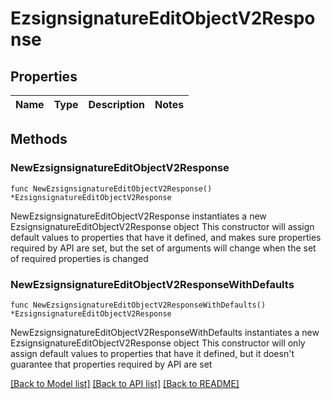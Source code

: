 # EzsignsignatureEditObjectV2Response

## Properties

Name | Type | Description | Notes
------------ | ------------- | ------------- | -------------

## Methods

### NewEzsignsignatureEditObjectV2Response

`func NewEzsignsignatureEditObjectV2Response() *EzsignsignatureEditObjectV2Response`

NewEzsignsignatureEditObjectV2Response instantiates a new EzsignsignatureEditObjectV2Response object
This constructor will assign default values to properties that have it defined,
and makes sure properties required by API are set, but the set of arguments
will change when the set of required properties is changed

### NewEzsignsignatureEditObjectV2ResponseWithDefaults

`func NewEzsignsignatureEditObjectV2ResponseWithDefaults() *EzsignsignatureEditObjectV2Response`

NewEzsignsignatureEditObjectV2ResponseWithDefaults instantiates a new EzsignsignatureEditObjectV2Response object
This constructor will only assign default values to properties that have it defined,
but it doesn't guarantee that properties required by API are set


[[Back to Model list]](../README.md#documentation-for-models) [[Back to API list]](../README.md#documentation-for-api-endpoints) [[Back to README]](../README.md)


